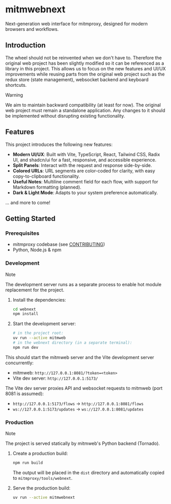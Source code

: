 # mitmwebnext

Next-generation web interface for mitmproxy, designed for modern browsers and workflows.

## Introduction

The wheel should not be reinvented when we don't have to. Therefore the original web project has been slightly modified so it can be referenced as a library in this project. This allows us to focus on the new features and UI/UX improvements while reusing parts from the original web project such as the redux store (state management), websocket backend and keyboard shortcuts.

> [!WARNING]  
> We aim to maintain backward compatibility (at least for now). The original web project must remain a standalone application. Any changes to it should be implemented without disrupting existing functionality.

## Features

This project introduces the following new features:

- **Modern UI/UX**: Built with Vite, TypeScript, React, Tailwind CSS, Radix UI, and shadcn/ui for a fast, responsive, and accessible experience.
- **Split Panels**: Interact with the request and response side-by-side.
- **Colored URLs**: URL segments are color-coded for clarity, with easy copy-to-clipboard functionality.
- **Useful Notes**: Multiline comment field for each flow, with support for Markdown formatting (planned).
- **Dark & Light Mode**: Adapts to your system preference automatically.

... and more to come!

## Getting Started

### Prerequisites

- mitmproxy codebase (see [CONTRIBUTING](../CONTRIBUTING.md))
- Python, Node.js & npm

### Development

> [!NOTE]
> The development server runs as a separate process to enable hot module replacement for the project.

1. Install the dependencies:

   ```bash
   cd webnext
   npm install
   ```

2. Start the development server:

   ```bash
   # in the project root:
   uv run --active mitmweb
   # in the webnext directory (in a separate terminal):
   npm run dev
   ```

This should start the mitmweb server and the Vite development server concurrently:

- mitmweb: `http://127.0.0.1:8081/?token=<token>`
- Vite dev server: `http://127.0.0.1:5173/`

The Vite dev server proxies API and websocket requests to mitmweb (port 8081 is assumed):

- `http://127.0.0.1:5173/flows` → `http://127.0.0.1:8081/flows`
- `ws://127.0.0.1:5173/updates` → `ws://127.0.0.1:8081/updates`

### Production

> [!NOTE]
> The project is served statically by mitmweb's Python backend (Tornado).

1. Create a production build:

   ```bash
   npm run build
   ```

   The output will be placed in the `dist` directory and automatically copied to `mitmproxy/tools/webnext`.

2. Serve the production build:

   ```bash
   uv run --active mitmwebnext
   ```
